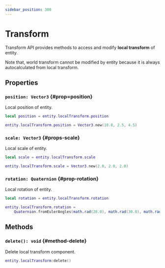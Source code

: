 ```yaml
---
sidebar_position: 300
---
```


# Transform

Transform API provides methods to access and modify **local transform** of entity.

Note that, world transform cannot be modified by entity because it is always autocalculated from local transform.

## Properties

### `position: Vector3` {#prop=position}

Local position of entity.

```lua
local position = entity.localTransform.position

entity.localTransform.position = Vector3.new(10.0, 2.5, 4.5)
```

### `scale: Vector3` {#props-scale}

Local scale of entity.

```lua
local scale = entity.localTransform.scale

entity.localTransform.scale = Vector3.new(2.0, 2.0, 2.0)
```

### `rotation: Quaternion` {#prop-rotation}

Local rotation of entity.

```lua
local rotation = entity.localTransform.rotation

entity.localTransform.rotation =
    Quaternion.fromEulerAngles(math.rad(20.0), math.rad(30.0), math.rad(40.0))
```

## Methods

### `delete(): void` {#method-delete}

Delete local transform component.

```lua
entity.localTransform:delete()
```
